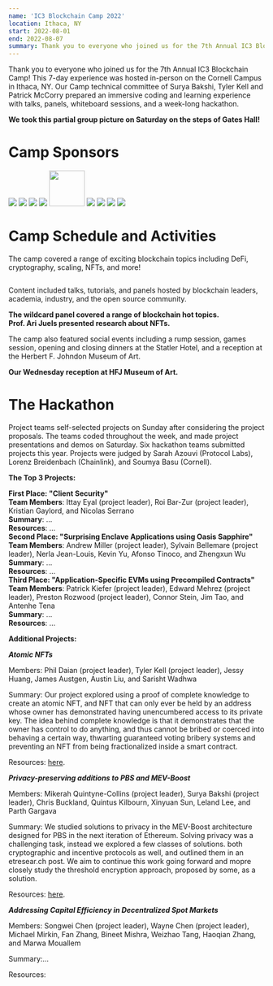 ```yaml
---
name: 'IC3 Blockchain Camp 2022'
location: Ithaca, NY
start: 2022-08-01
end: 2022-08-07
summary: Thank you to everyone who joined us for the 7th Annual IC3 Blockchain Camp! This 7-day experience was hosted in-person on the Cornell Campus in Ithaca, NY. Our Camp technical committee of Surya Bakshi, Tyler Kell and Patrick McCorry prepared an immersive coding and learning experience with talks, panels, whiteboard sessions, and a week-long hackathon. 
---
```



Thank you to everyone who joined us for the 7th Annual IC3 Blockchain Camp! This 7-day experience was hosted in-person on the Cornell Campus in Ithaca, NY. Our Camp technical committee of Surya Bakshi, Tyler Kell and Patrick McCorry prepared an immersive coding and learning experience with talks, panels, whiteboard sessions, and a week-long hackathon. 

<div class="ui piled segment">
  <img class="ui centered image" src="../images/events/blockchain-camp-2022/Group.jpg" alt="" />
  <div class="ui bottom attached message">
    <strong>We took this partial group picture on Saturday on the steps of Gates Hall!
</strong><br>
  </div>    
</div>


# Camp Sponsors

<div class="ui center aligned basic segment">
    <div class="ui small images">
	<img class="ui image" id="chainlink" src="../images/events/blockchain-camp-2022/chainlink.png" />
	<img class="ui image" id="ethereum" src="../images/events/blockchain-camp-2022/ethereum.png" />
	<img class="ui image" id="fidelity fcat" src="../images/events/blockchain-camp-2022/FCAT logo.png" />
 	<img class="ui image" id="ibm" src="../images/events/blockchain-camp-2022/ibm.png" />
 	<img class="ui image" style="height:70px !important;" id="intel" src="../images/events/blockchain-camp-2022/intel.png" />
 	<img class="ui image" id="jpm" src="../images/events/blockchain-camp-2022/jpm.png" />
	<img class="ui image" id="novi" src="../images/events/blockchain-camp-2022/Meta.jpg" />
	<img class="ui image" id="protocollabs" src="../images/events/blockchain-camp-2022/protocol-labs.png" />
	<img class="ui image" id="cog" src="../images/events/blockchain-camp-2022/COG.png" />
    </div>
</div>

# Camp Schedule and Activities

The camp covered a range of exciting blockchain topics including DeFi, cryptography, scaling, NFTs, and more!

  <div class="ui center aligned basic segment">
    <div class="ui center image">
        <img class="ui image" src="../images/events/blockchain-camp-2022/BlockchainCamp2022Final.jpg" alt="" />
    </div>
  </div> 


Content included talks, tutorials, and panels hosted by blockchain leaders, academia, industry, and the open source community.

<div class="ui piled segment">
  <img class="ui centered image" src="../images/events/blockchain-camp-2022/Panel.jpg" alt="" />
  <div class="ui bottom centered attached message">
    <strong>The wildcard panel covered a range of blockchain hot topics.
</strong><br>
  </div>    
</div>


<div class="ui piled segment">
  <img class="ui centered image" src="../images/events/blockchain-camp-2022/Ari.jpg" alt="" />
  <div class="ui bottom centered attached message">
    <strong>Prof. Ari Juels presented research about NFTs.
</strong><br>
  </div>    
</div>


The camp also featured social events including a rump session, games session, opening and closing dinners at the Statler Hotel, and a reception at the Herbert F. Johndon Museum of Art.

<div class="ui piled segment">
  <img class="ui centered image" src="../images/events/blockchain-camp-2022/MuseumDinner.jpg" alt="" />
  <div class="ui bottom centered attached message">
    <strong>Our Wednesday reception at HFJ Museum of Art.
</strong><br>
  </div>    
</div>


# The Hackathon

Project teams self-selected projects on Sunday after considering the project proposals. The teams coded throughout the week, and made project presentations and demos on Saturday. Six hackathon teams submitted projects this year. Projects were judged by Sarah Azouvi (Protocol Labs), Lorenz Breidenbach (Chainlink), and Soumya Basu (Cornell).

**The Top 3 Projects:**

<div class="ui piled segment">
    <img class="ui centered image" src="../images/events/blockchain-camp-2022/Project1.jpg" alt="" />
    <div class="ui bottom attached message">
    <strong>First Place: "Client Security"</strong><br>
    <strong>Team Members</strong>: Ittay Eyal (project leader), Roi Bar-Zur (project leader), Kristian Gaylord, and Nicolas Serrano<br>
    <strong>Summary</strong>: ...<br>
    <strong>Resources</strong>: ...<br>    
    </div>
</div>

<div class="ui piled segment">
    <img class="ui centered image" src="../images/events/blockchain-camp-2022/Project2.jpg" alt="" />
    <div class="ui bottom attached message">
    <strong>Second Place: "Surprising Enclave Applications using Oasis Sapphire"</strong><br>
    <strong>Team Members</strong>: Andrew Miller (project leader), Sylvain Bellemare (project leader), Nerla Jean-Louis, Kevin Yu, Afonso Tinoco, and Zhengxun Wu<br>
    <strong>Summary</strong>: ...<br>
    <strong>Resources</strong>: ...<br>    
    </div>
</div>

<div class="ui piled segment">
    <img class="ui centered image" src="../images/events/blockchain-camp-2022/Project3.jpg" alt="" />
    <div class="ui bottom attached message">
    <strong>Third Place: "Application-Specific EVMs using Precompiled Contracts"</strong><br>
    <strong>Team Members</strong>: Patrick Kiefer (project leader), Edward Mehrez (project leader), Preston Rozwood (project leader), Connor Stein, Jim Tao, and Antenhe Tena<br>
    <strong>Summary</strong>: ...<br>
    <strong>Resources</strong>: ...<br>    
    </div>
</div>

**Additional Projects:**

***Atomic NFTs***

Members: Phil Daian (project leader), Tyler Kell (project leader), Jessy Huang, James Austgen, Austin Liu, and Sarisht Wadhwa

Summary: Our project explored using a proof of complete knowledge to create an atomic NFT, and NFT that can only ever be held by an address whose owner has demonstrated having unencumbered access to its private key. The idea behind complete knowledge is that it demonstrates that the owner has control to do anything, and thus cannot be bribed or coerced into behaving a certain way, thwarting guaranteed voting bribery systems and preventing an NFT from being fractionalized inside a smart contract.

Resources: <a href="https://github.com/jessyio/ck and https://github.com/sarisht/AtomicNFT">here</a>.

***Privacy-preserving additions to PBS and MEV-Boost***

Members: Mikerah Quintyne-Collins (project leader), Surya Bakshi (project leader), Chris Buckland, Quintus Kilbourn, Xinyuan Sun, Leland Lee, and Parth Gargava

Summary: We studied solutions to privacy in the MEV-Boost architecture designed for PBS in the next iteration of Ethereum. Solving privacy was a challenging task, instead we explored a few classes of solutions. both cryptographic and incentive protocols as well, and outlined them in an etresear.ch post. We aim to continue this work going forward and mopre closely study the threshold encryption approach, proposed by some, as a solution.

Resources: <a href="https://ethresear.ch/t/approaches-to-complete-privacy-for-mev-boost/13376">here</a>.

***Addressing Capital Efficiency in Decentralized Spot Markets***

Members: Songwei Chen (project leader), Wayne Chen (project leader), Michael Mirkin, Fan Zhang, Bineet Mishra, Weizhao Tang, Haoqian Zhang, and Marwa Mouallem

Summary:...

Resources:
